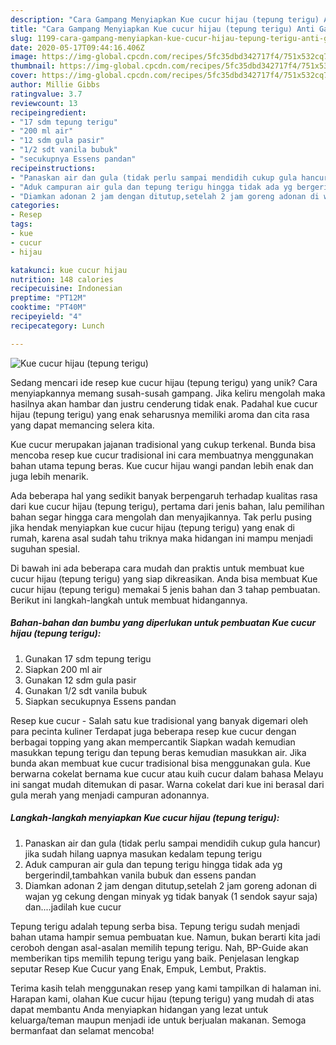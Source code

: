 ```yaml
---
description: "Cara Gampang Menyiapkan Kue cucur hijau (tepung terigu) Anti Gagal"
title: "Cara Gampang Menyiapkan Kue cucur hijau (tepung terigu) Anti Gagal"
slug: 1199-cara-gampang-menyiapkan-kue-cucur-hijau-tepung-terigu-anti-gagal
date: 2020-05-17T09:44:16.406Z
image: https://img-global.cpcdn.com/recipes/5fc35dbd342717f4/751x532cq70/kue-cucur-hijau-tepung-terigu-foto-resep-utama.jpg
thumbnail: https://img-global.cpcdn.com/recipes/5fc35dbd342717f4/751x532cq70/kue-cucur-hijau-tepung-terigu-foto-resep-utama.jpg
cover: https://img-global.cpcdn.com/recipes/5fc35dbd342717f4/751x532cq70/kue-cucur-hijau-tepung-terigu-foto-resep-utama.jpg
author: Millie Gibbs
ratingvalue: 3.7
reviewcount: 13
recipeingredient:
- "17 sdm tepung terigu"
- "200 ml air"
- "12 sdm gula pasir"
- "1/2 sdt vanila bubuk"
- "secukupnya Essens pandan"
recipeinstructions:
- "Panaskan air dan gula (tidak perlu sampai mendidih cukup gula hancur) jika sudah hilang uapnya masukan kedalam tepung terigu"
- "Aduk campuran air gula dan tepung terigu hingga tidak ada yg bergerindil,tambahkan vanila bubuk dan essens pandan"
- "Diamkan adonan 2 jam dengan ditutup,setelah 2 jam goreng adonan di wajan yg cekung dengan minyak yg tidak banyak (1 sendok sayur saja) dan....jadilah kue cucur"
categories:
- Resep
tags:
- kue
- cucur
- hijau

katakunci: kue cucur hijau 
nutrition: 148 calories
recipecuisine: Indonesian
preptime: "PT12M"
cooktime: "PT40M"
recipeyield: "4"
recipecategory: Lunch

---
```



![Kue cucur hijau (tepung terigu)](https://img-global.cpcdn.com/recipes/5fc35dbd342717f4/751x532cq70/kue-cucur-hijau-tepung-terigu-foto-resep-utama.jpg)

Sedang mencari ide resep kue cucur hijau (tepung terigu) yang unik? Cara menyiapkannya memang susah-susah gampang. Jika keliru mengolah maka hasilnya akan hambar dan justru cenderung tidak enak. Padahal kue cucur hijau (tepung terigu) yang enak seharusnya memiliki aroma dan cita rasa yang dapat memancing selera kita.

Kue cucur merupakan jajanan tradisional yang cukup terkenal. Bunda bisa mencoba resep kue cucur tradisional ini cara membuatnya menggunakan bahan utama tepung beras. Kue cucur hijau wangi pandan lebih enak dan juga lebih menarik.

Ada beberapa hal yang sedikit banyak berpengaruh terhadap kualitas rasa dari kue cucur hijau (tepung terigu), pertama dari jenis bahan, lalu pemilihan bahan segar hingga cara mengolah dan menyajikannya. Tak perlu pusing jika hendak menyiapkan kue cucur hijau (tepung terigu) yang enak di rumah, karena asal sudah tahu triknya maka hidangan ini mampu menjadi suguhan spesial.


Di bawah ini ada beberapa cara mudah dan praktis untuk membuat kue cucur hijau (tepung terigu) yang siap dikreasikan. Anda bisa membuat Kue cucur hijau (tepung terigu) memakai 5 jenis bahan dan 3 tahap pembuatan. Berikut ini langkah-langkah untuk membuat hidangannya.

<!--inarticleads1-->

##### Bahan-bahan dan bumbu yang diperlukan untuk pembuatan Kue cucur hijau (tepung terigu):

1. Gunakan 17 sdm tepung terigu
1. Siapkan 200 ml air
1. Gunakan 12 sdm gula pasir
1. Gunakan 1/2 sdt vanila bubuk
1. Siapkan secukupnya Essens pandan


Resep kue cucur - Salah satu kue tradisional yang banyak digemari oleh para pecinta kuliner Terdapat juga beberapa resep kue cucur dengan berbagai topping yang akan mempercantik Siapkan wadah kemudian masukkan tepung terigu dan tepung beras kemudian masukkan air. Jika bunda akan membuat kue cucur tradisional bisa menggunakan gula. Kue berwarna cokelat bernama kue cucur atau kuih cucur dalam bahasa Melayu ini sangat mudah ditemukan di pasar. Warna cokelat dari kue ini berasal dari gula merah yang menjadi campuran adonannya. 

<!--inarticleads2-->

##### Langkah-langkah menyiapkan Kue cucur hijau (tepung terigu):

1. Panaskan air dan gula (tidak perlu sampai mendidih cukup gula hancur) jika sudah hilang uapnya masukan kedalam tepung terigu
1. Aduk campuran air gula dan tepung terigu hingga tidak ada yg bergerindil,tambahkan vanila bubuk dan essens pandan
1. Diamkan adonan 2 jam dengan ditutup,setelah 2 jam goreng adonan di wajan yg cekung dengan minyak yg tidak banyak (1 sendok sayur saja) dan....jadilah kue cucur


Tepung terigu adalah tepung serba bisa. Tepung terigu sudah menjadi bahan utama hampir semua pembuatan kue. Namun, bukan berarti kita jadi ceroboh dengan asal-asalan memilih tepung terigu. Nah, BP-Guide akan memberikan tips memilih tepung terigu yang baik. Penjelasan lengkap seputar Resep Kue Cucur yang Enak, Empuk, Lembut, Praktis. 

Terima kasih telah menggunakan resep yang kami tampilkan di halaman ini. Harapan kami, olahan Kue cucur hijau (tepung terigu) yang mudah di atas dapat membantu Anda menyiapkan hidangan yang lezat untuk keluarga/teman maupun menjadi ide untuk berjualan makanan. Semoga bermanfaat dan selamat mencoba!
